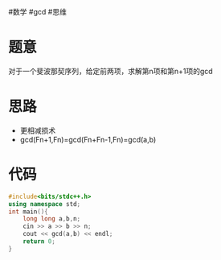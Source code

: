 #数学 #gcd #思维
# 题意
对于一个斐波那契序列，给定前两项，求解第n项和第n+1项的gcd
# 思路
- 更相减损术
- gcd(Fn+1,Fn)=gcd(Fn+Fn-1,Fn)=gcd(a,b)
# 代码
```cpp
#include<bits/stdc++.h>
using namespace std;
int main(){
    long long a,b,n;
    cin >> a >> b >> n;
    cout << gcd(a,b) << endl;
    return 0;
}
```
